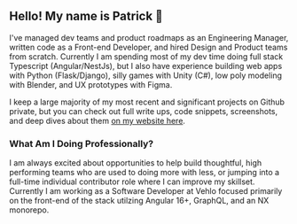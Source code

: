 ## Hello! My name is Patrick 👋
I've managed dev teams and product roadmaps as an Engineering Manager, written code as a Front-end Developer, and hired Design and Product teams from scratch. Currently I am spending most of my dev time doing full stack Typescript (Angular/NestJs), but I also have experience building web apps with Python (Flask/Django), silly games with Unity (C#), low poly modeling with Blender, and UX prototypes with Figma.

I keep a large majority of my most recent and significant projects on Github private, but you can check out full write ups, code snippets, screenshots, and deep dives about them [on my website here](https://stracey.dev/).

### What Am I Doing Professionally?
I am always excited about opportunities to help build thoughtful, high performing teams who are used to doing more with less, or jumping into a full-time individual contributor role where I can improve my skillset. Currently I am working as a Software Developer at Vehlo focused primarily on the front-end of the stack utilzing Angular 16+, GraphQL, and an NX monorepo.
